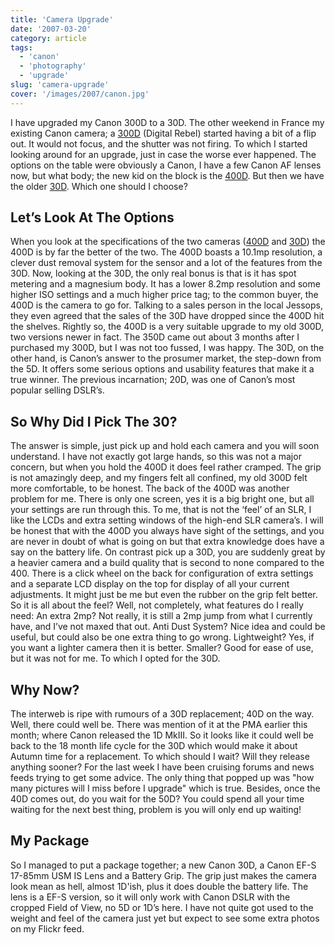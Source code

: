 ```yaml
---
title: 'Camera Upgrade'
date: '2007-03-20'
category: article
tags:
  - 'canon'
  - 'photography'
  - 'upgrade'
slug: 'camera-upgrade'
cover: '/images/2007/canon.jpg'
---
```


I have upgraded my Canon 300D to a 30D. The other weekend in France my existing Canon camera; a [300D](https://www.canon.co.uk/For_Home/Product_Finder/Cameras/Digital_SLR/EOS_300D/) (Digital Rebel) started having a bit of a flip out. It would not focus, and the shutter was not firing. To which I started looking around for an upgrade, just in case the worse ever happened. The options on the table were obviously a Canon, I have a few Canon AF lenses now, but what body; the new kid on the block is the [400D](https://www.canon.co.uk/For_Home/Product_Finder/Cameras/Digital_SLR/EOS_400D/index.asp). But then we have the older [30D](https://www.canon.co.uk/For_Home/Product_Finder/Cameras/Digital_SLR/eos30d/index.asp). Which one should I choose?

## Let’s Look At The Options

When you look at the specifications of the two cameras ([400D](https://www.dpreview.com/reviews/specs/Canon/canon_eos400d.asp) and [30D](https://www.dpreview.com/reviews/specs/Canon/canon_eos30d.asp)) the 400D is by far the better of the two. The 400D boasts a 10.1mp resolution, a clever dust removal system for the sensor and a lot of the features from the 30D. Now, looking at the 30D, the only real bonus is that is it has spot metering and a magnesium body. It has a lower 8.2mp resolution and some higher ISO settings and a much higher price tag; to the common buyer, the 400D is the camera to go for. Talking to a sales person in the local Jessops, they even agreed that the sales of the 30D have dropped since the 400D hit the shelves. Rightly so, the 400D is a very suitable upgrade to my old 300D, two versions newer in fact. The 350D came out about 3 months after I purchased my 300D, but I was not too fussed, I was happy. The 30D, on the other hand, is Canon’s answer to the prosumer market, the step-down from the 5D. It offers some serious options and usability features that make it a true winner. The previous incarnation; 20D, was one of Canon’s most popular selling DSLR’s.

## So Why Did I Pick The 30?

The answer is simple, just pick up and hold each camera and you will soon understand. I have not exactly got large hands, so this was not a major concern, but when you hold the 400D it does feel rather cramped. The grip is not amazingly deep, and my fingers felt all confined, my old 300D felt more comfortable, to be honest. The back of the 400D was another problem for me. There is only one screen, yes it is a big bright one, but all your settings are run through this. To me, that is not the ‘feel’ of an SLR, I like the LCDs and extra setting windows of the high-end SLR camera’s. I will be honest that with the 400D you always have sight of the settings, and you are never in doubt of what is going on but that extra knowledge does have a say on the battery life. On contrast pick up a 30D, you are suddenly great by a heavier camera and a build quality that is second to none compared to the 400. There is a click wheel on the back for configuration of extra settings and a separate LCD display on the top for display of all your current adjustments. It might just be me but even the rubber on the grip felt better. So it is all about the feel? Well, not completely, what features do I really need: An extra 2mp? Not really, it is still a 2mp jump from what I currently have, and I’ve not maxed that out. Anti Dust System? Nice idea and could be useful, but could also be one extra thing to go wrong. Lightweight? Yes, if you want a lighter camera then it is better. Smaller? Good for ease of use, but it was not for me. To which I opted for the 30D.

## Why Now?

The interweb is ripe with rumours of a 30D replacement; 40D on the way. Well, there could well be. There was mention of it at the PMA earlier this month; where Canon released the 1D MkIII. So it looks like it could well be back to the 18 month life cycle for the 30D which would make it about Autumn time for a replacement. To which should I wait? Will they release anything sooner? For the last week I have been cruising forums and news feeds trying to get some advice. The only thing that popped up was "how many pictures will I miss before I upgrade" which is true. Besides, once the 40D comes out, do you wait for the 50D? You could spend all your time waiting for the next best thing, problem is you will only end up waiting!

## My Package

So I managed to put a package together; a new Canon 30D, a Canon EF-S 17-85mm USM IS Lens and a Battery Grip. The grip just makes the camera look mean as hell, almost 1D'ish, plus it does double the battery life. The lens is a EF-S version, so it will only work with Canon DSLR with the cropped Field of View, no 5D or 1D’s here. I have not quite got used to the weight and feel of the camera just yet but expect to see some extra photos on my Flickr feed.
